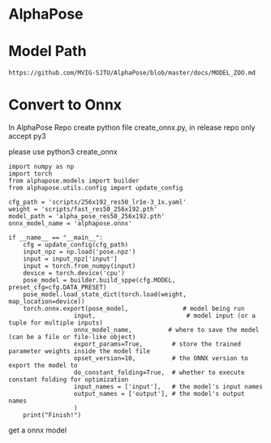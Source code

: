 # AlphaPose

# Model Path

```https://github.com/MVIG-SJTU/AlphaPose/blob/master/docs/MODEL_ZOO.md```

# Convert to Onnx

In AlphaPose Repo create python file create_onnx.py, in release repo only accept py3


please use python3 create_onnx

```
import numpy as np
import torch
from alphapose.models import builder
from alphapose.utils.config import update_config

cfg_path = 'scripts/256x192_res50_lr1e-3_1x.yaml'
weight = 'scripts/fast_res50_256x192.pth'
model_path = 'alpha_pose_res50_256x192.pth'
onnx_model_name = 'alphapose.onnx'

if __name__ == "__main__":
    cfg = update_config(cfg_path)
    input_npz = np.load('pose.npz')
    input = input_npz['input']
    input = torch.from_numpy(input)
    device = torch.device('cpu')
    pose_model = builder.build_sppe(cfg.MODEL, preset_cfg=cfg.DATA_PRESET)
    pose_model.load_state_dict(torch.load(weight, map_location=device))
    torch.onnx.export(pose_model,               # model being run
                  input,                         # model input (or a tuple for multiple inputs)
                  onnx_model_name,          # where to save the model (can be a file or file-like object)
                  export_params=True,        # store the trained parameter weights inside the model file
                  opset_version=10,          # the ONNX version to export the model to
                  do_constant_folding=True,  # whether to execute constant folding for optimization
                  input_names = ['input'],   # the model's input names
                  output_names = ['output'], # the model's output names
                  )
    print("Finish!")

```

get a onnx model

